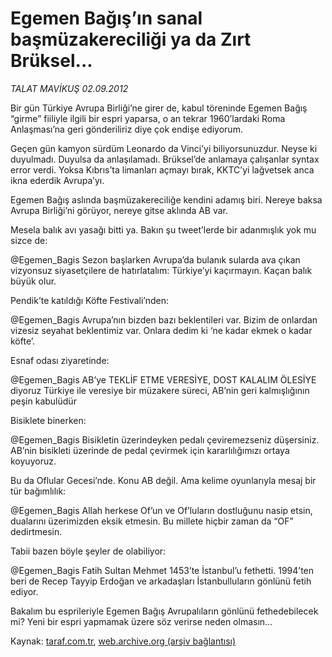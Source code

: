 # Egemen Bağış’ın sanal başmüzakereciliği ya da Zırt Brüksel...

*TALAT MAVİKUŞ 02.09.2012*

<div class="yazi"><p>Bir gün Türkiye Avrupa Birliği’ne girer de, kabul töreninde Egemen Bağış “girme” fiiliyle ilgili bir espri yaparsa, o an tekrar 1960’lardaki Roma Anlaşması’na geri gönderiliriz diye çok endişe ediyorum.</p>
<p>Geçen gün kamyon sürdüm Leonardo da Vinci’yi biliyorsunuzdur. Neyse ki duyulmadı. Duyulsa da anlaşılamadı. Brüksel’de anlamaya çalışanlar syntax error verdi. Yoksa Kıbrıs’ta limanları açmayı bırak, KKTC’yi lağvetsek anca ikna ederdik Avrupa’yı.</p>
<p>Egemen Bağış aslında başmüzakereciliğe kendini adamış biri. Nereye baksa Avrupa Birliği’ni görüyor, nereye gitse aklında AB var.</p>
<p>Mesela balık avı yasağı bitti ya. Bakın şu tweet’lerde bir adanmışlık yok mu sizce de:</p>
<p>@Egemen_Bagis Sezon başlarken Avrupa’da bulanık sularda ava çıkan vizyonsuz siyasetçilere de hatırlatalım: Türkiye’yi kaçırmayın. Kaçan balık büyük olur.</p>
<p>Pendik’te katıldığı Köfte Festivali’nden:</p>
<p>@Egemen_Bagis Avrupa’nın bizden bazı beklentileri var. Bizim de onlardan vizesiz seyahat beklentimiz var. Onlara dedim ki ‘ne kadar ekmek o kadar köfte’.</p>
<p>Esnaf odası ziyaretinde:</p>
<p>@Egemen_Bagis AB’ye TEKLİF ETME VERESİYE, DOST KALALIM ÖLESİYE diyoruz Türkiye ile veresiye bir müzakere süreci, AB’nin geri kalmışlığının peşin kabulüdür</p>
<p>Bisiklete binerken:</p>
<p>@Egemen_Bagis Bisikletin üzerindeyken pedalı çeviremezseniz düşersiniz. AB’nin bisikleti üzerinde de pedal çevirmek için kararlılığımızı ortaya koyuyoruz.</p>
<p>Bu da Oflular Gecesi’nde. Konu AB değil. Ama kelime oyunlarıyla mesaj bir tür bağımlılık:</p>
<p>@Egemen_Bagis Allah herkese Of’un ve Of’luların dostluğunu nasip etsin, dualarını üzerimizden eksik etmesin. Bu millete hiçbir zaman da “OF” dedirtmesin.</p>
<p>Tabii bazen böyle şeyler de olabiliyor:</p>
<p>@Egemen_Bagis Fatih Sultan Mehmet 1453’te İstanbul’u fethetti. 1994’ten beri de Recep Tayyip Erdoğan ve arkadaşları İstanbulluların gönlünü fetih ediyor.</p>
<p>Bakalım bu esprileriyle Egemen Bağış Avrupalıların gönlünü fethedebilecek mi? Yeni bir espri yapmamak üzere söz verirse neden olmasın...</p>
</div>

Kaynak: [taraf.com.tr](http://www.taraf.com.tr/talat-mavikus/makale-egemen-bagis-in-sanal-basmuzakereciligi-ya-da.htm), [web.archive.org (arşiv bağlantısı)](http://web.archive.org/web/20131107125423/http://www.taraf.com.tr/talat-mavikus/makale-egemen-bagis-in-sanal-basmuzakereciligi-ya-da.htm)

